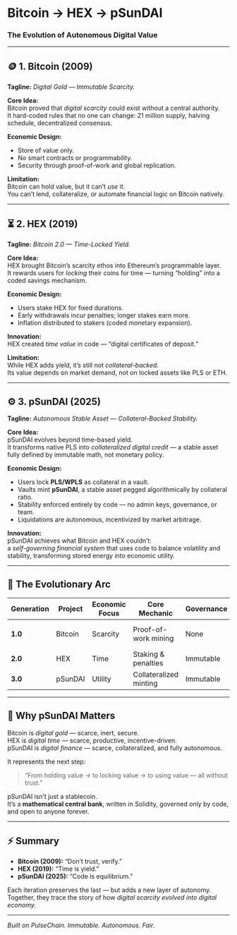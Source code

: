 # Bitcoin → HEX → pSunDAI  
### The Evolution of Autonomous Digital Value

---

## 🪙 **1. Bitcoin (2009)**  
**Tagline:** *Digital Gold — Immutable Scarcity.*

**Core Idea:**  
Bitcoin proved that *digital scarcity* could exist without a central authority.  
It hard-coded rules that no one can change: 21 million supply, halving schedule, decentralized consensus.

**Economic Design:**
- Store of value only.  
- No smart contracts or programmability.  
- Security through proof-of-work and global replication.

**Limitation:**  
Bitcoin can hold value, but it can’t *use* it.  
You can’t lend, collateralize, or automate financial logic on Bitcoin natively.

---

## ⏳ **2. HEX (2019)**  
**Tagline:** *Bitcoin 2.0 — Time-Locked Yield.*

**Core Idea:**  
HEX brought Bitcoin’s scarcity ethos into Ethereum’s programmable layer.  
It rewards users for *locking* their coins for time — turning “holding” into a coded savings mechanism.

**Economic Design:**
- Users stake HEX for fixed durations.  
- Early withdrawals incur penalties; longer stakes earn more.  
- Inflation distributed to stakers (coded monetary expansion).  

**Innovation:**  
HEX created *time value* in code — “digital certificates of deposit.”

**Limitation:**  
While HEX adds yield, it’s still not *collateral-backed*.  
Its value depends on market demand, not on locked assets like PLS or ETH.

---

## ⚙️ **3. pSunDAI (2025)**  
**Tagline:** *Autonomous Stable Asset — Collateral-Backed Stability.*

**Core Idea:**  
pSunDAI evolves beyond time-based yield.  
It transforms native PLS into *collateralized digital credit* — a stable asset fully defined by immutable math, not monetary policy.

**Economic Design:**
- Users lock **PLS/WPLS** as collateral in a vault.  
- Vaults mint **pSunDAI**, a stable asset pegged algorithmically by collateral ratio.  
- Stability enforced entirely by code — no admin keys, governance, or team.  
- Liquidations are autonomous, incentivized by market arbitrage.  

**Innovation:**  
pSunDAI achieves what Bitcoin and HEX couldn’t:  
a *self-governing financial system* that uses code to balance volatility and stability, transforming stored energy into economic utility.

---

## 🔁 **The Evolutionary Arc**

| Generation | Project | Economic Focus | Core Mechanic | Governance | Value Type |
|-------------|----------|----------------|----------------|-------------|-------------|
| **1.0** | Bitcoin | Scarcity | Proof-of-work mining | None | Store of Value |
| **2.0** | HEX | Time | Staking & penalties | Immutable | Yield Asset |
| **3.0** | pSunDAI | Utility | Collateralized minting | Immutable | Stable Asset |

---

## 🧩 **Why pSunDAI Matters**

Bitcoin is *digital gold* — scarce, inert, secure.  
HEX is *digital time* — scarce, productive, incentive-driven.  
pSunDAI is *digital finance* — scarce, collateralized, and fully autonomous.

It represents the next step:  
> “From holding value → to locking value → to using value — all without trust.”

pSunDAI isn’t just a stablecoin.  
It’s a **mathematical central bank**, written in Solidity, governed only by code, and open to anyone forever.

---

## ⚡ **Summary**

- **Bitcoin (2009):** “Don’t trust, verify.”  
- **HEX (2019):** “Time is yield.”  
- **pSunDAI (2025):** “Code is equilibrium.”  

Each iteration preserves the last — but adds a new layer of autonomy.  
Together, they trace the story of how *digital scarcity evolved into digital economy.*

---

*Built on PulseChain. Immutable. Autonomous. Fair.*

